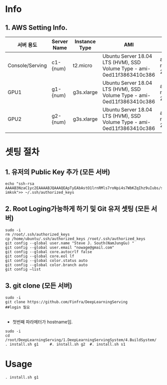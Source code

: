 # Info
## 1. AWS Setting Info.
|서버 용도          |Server Name|Instance Type|AMI                                                                   |Zone           |EBS |Security Gupoup  |
|---------------|-----------|-------------|----------------------------------------------------------------------|---------------|----|-----------------|
|Console/Serving|c1-{num)   |t2.micro     |Ubuntu Server 18.04 LTS (HVM), SSD Volume Type - ami-0ed11f3863410c386|ap-northeast-2c|30G |GPU_SecurityGroup|
|GPU1           |g1-{num)   |g3s.xlarge   |Ubuntu Server 18.04 LTS (HVM), SSD Volume Type - ami-0ed11f3863410c386|ap-northeast-2c|30G |GPU_SecurityGroup|
|GPU2           |g2-{num)   |g3s.xlarge   |Ubuntu Server 18.04 LTS (HVM), SSD Volume Type - ami-0ed11f3863410c386|ap-northeast-2c|30G |GPU_SecurityGroup|


# 셋팅 절차
## 1. 유저의 Public Key 추가 (모든 서버)
```
echo "ssh-rsa AAAAB3NzaC1yc2EAAAABJQAAAQEApTyEAbAstO1lrnRMls7roNpi4s7WbKZqIhz9uIubs/sJGqwruRLsJC4VoVfgLVTXO5WWJ6xIQ0MXpz+Xdx2VliPyFDVMMg0H9MyNjFpN+xgd7HwKM5AxOLc2Z6iJGV4NmFIGdvldI8B7xPae1L3jQn7cdoBkF3MNWV31BcITLUgd5hwXTgQ4pHx+xEIq6pmoSkZMCAcTUr1eECWzyPGy3b35bjXONxysRmvu9eo69HhtqhSBBrAhmsO6ITOqoBorbFw7o5ZP5W5/YGM3zYiYgepl+Bd3GYKdJ7hAbiUPf7dRx3L3+64GDovrzBvLSZZAYdhRzWErcUZwcZS+7pmEwQ== imksk">> ~/.ssh/authorized_keys
```

## 2. Root Loging가능하게 하기 및 Git 유저 셋팅 (모든 서버)
```
sudo -i
rm /root/.ssh/authorized_keys
cp /home/ubuntu/.ssh/authorized_keys /root/.ssh/authorized_keys
git config --global user.name "Steve J. South(NamJungGu) "
git config --global user.email "nowage@gmail.com"
git config --global core.autocrlf false
git config --global core.eol lf
git config --global color.status auto
git config --global color.branch auto
git config —list
```

## 3. git clone (모든 서버)
```
sudo -i
git clone https://github.com/Finfra/DeepLearningServing
##login 필요
```

##
* 첫번째 파라메터가 hostname임.
```
sudo -i
cd /root/DeepLearningServing/1.DeepLearningServingSystem/4.BuildSystem/
. install.sh g1     #. install.sh g2  #. install.sh s1
```



# Usage
```
. install.sh g1
```
